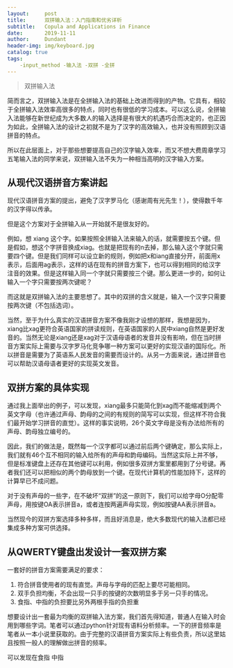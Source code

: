 ```yaml
---
layout:     post
title:      双拼输入法：入门指南和优劣详析
subtitle:   Copula and Applications in Finance
date:       2019-11-11
author:     Dundant
header-img: img/keyboard.jpg
catalog: true
tags:
    -input_method -输入法 -双拼 -全拼
---
```

> 双拼输入法

简而言之，双拼输入法是在全拼输入法的基础上改进而得到的产物。它具有，相较于全拼输入法效率高很多的特点，同时也有很低的学习成本。可以这么说，全拼输入法能够在新世纪成为大多数人的输入选择是有很大的机遇巧合而决定的，也正因为如此，全拼输入法的设计之初就不是为了汉字的高效输入，也并没有照顾到汉语拼音的特点。

所以在此层面上，对于那些想要提高自己的汉字输入效率，而又不想大费周章学习五笔输入法的同学来说，双拼输入法不失为一种相当高明的汉字输入方案。


## 从现代汉语拼音方案讲起

现代汉语拼音方案的提出，避免了汉字罗马化（感谢周有光先生！），使得数千年的汉字得以传承。

但是这个方案对于全拼输入从一开始就不是很友好的。

例如，想 xiang 这个字。如果按照全拼输入法来输入的话，就需要按五个键。但是假如，想这个字拼音换成xiag。也就是把现有的n去掉，那么输入这个字就只需要四个键。但是我们同样可以设立新的规则，例如把x和iang直接分开，前面用x表示，后面用ag表示，这样的话在现有的拼音方案下，也可以得到相同的给汉字注音的效果。但是这样输入同一个字就只需要按三个键。那么更进一步的，如何让输入一个字只需要按两次键呢？

而这就是双拼输入法的主要思想了。其中的双拼的含义就是，输入一个汉字只需要按两次键（不包括选词）。

当然，至于为什么真实的汉语拼音方案不像我刚才设想的那样，我想是因为，xiang比xag更符合英语国家的拼读规则，在英语国家的人民中xiang自然是更好发音的。当然无论是xiang还是xag对于汉语母语者的发音并没有影响，但在当时拼音方案实际上需要与汉字罗马化竞争哪一种方案可以更好的实现汉语的国际化。所以拼音是需要为了英语系人民发音的需要而设计的。从另一方面来说，通过拼音也可以帮助汉语母语者更好的实现英文发音。


## 双拼方案的具体实现

通过我上面举出的例子，可以发现，xiang最多只能简化到xag而不能缩减到两个英文字母（也许通过声母、韵母的之间的有规则的简写可以实现，但这样不符合我们最开始学习拼音的直觉）。这样的事实说明，26个英文字母是没有办法给所有的声母、韵母独立编号的。

因此，我们的做法是，既然每一个汉字都可以通过前后两个键确定，那么实际上，我们就有46个互不相同的输入给所有的声母和韵母编码。当然这实际上并不够，但是标准键盘上还存在其他键可以利用，例如很多双拼方案里都用到了分号键。再者我们还可以把相似的两个韵母放到一个键。在现代计算机的性能加持下，这样的计算早已不成问题。

对于没有声母的一些字，在不破坏“双拼”的这一原则下，我们可以给字母O分配零声母，用按键OA表示拼音a，或者连按两遍声母实现，例如按键AA表示拼音a。

当然现今的双拼方案选择多种多样，而且好消息是，绝大多数现代的输入法都已经集成多种方案可供选择。


## 从QWERTY键盘出发设计一套双拼方案

一套好的拼音方案需要满足的要求：
1. 符合拼音使用者的现有直觉。声母与字母的匹配上要尽可能相同。
2. 双手负担均衡，不会出现一只手的按键的次数明显多于另一只手的情况。
3. 食指、中指的负担要比另外两根手指的负担重

想要设计出一套最为均衡的双拼输入法方案，我们首先得知道，普通人在输入时会用到哪些字词。笔者可以通过python针对现有语料分析频率。一下的拼音频率是笔者从一本小说里获取的。由于完整的汉语拼音方案实际上有些负责，所以这里姑且按照一般人的理解做出拼音的频率。



可以发现在食指 中指

 
